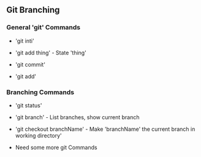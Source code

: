 ## Git Branching

### General 'git' Commands


* 'git inti'

* 'git add thing' - State 'thing'

* 'git commit'
* 'git add'

### Branching Commands

* 'git status'

* 'git branch' - List branches, show current branch

* 'git checkout branchName' - Make 'branchName' the current branch in working directory'

* Need some more git Commands
